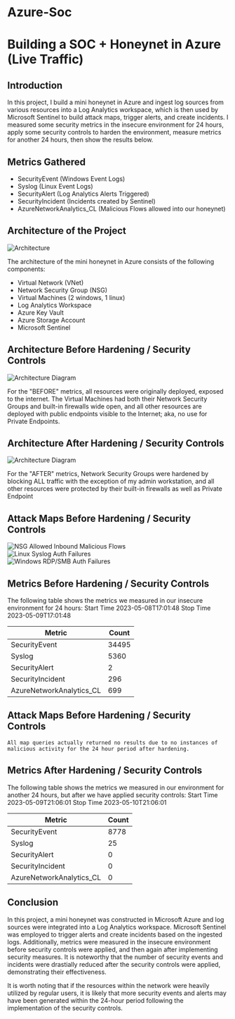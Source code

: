 # Azure-Soc
# Building a SOC + Honeynet in Azure (Live Traffic)
## Introduction

In this project, I build a mini honeynet in Azure and ingest log sources from various resources into a Log Analytics workspace, which is then used by Microsoft Sentinel to build attack maps, trigger alerts, and create incidents. I measured some security metrics in the insecure environment for 24 hours, apply some security controls to harden the environment, measure metrics for another 24 hours, then show the results below.

## Metrics Gathered

- SecurityEvent (Windows Event Logs)
- Syslog (Linux Event Logs)
- SecurityAlert (Log Analytics Alerts Triggered)
- SecurityIncident (Incidents created by Sentinel)
- AzureNetworkAnalytics_CL (Malicious Flows allowed into our honeynet)

## Architecture of the Project

![Architecture](https://i.imgur.com/TVs8Epc.jpg)

The architecture of the mini honeynet in Azure consists of the following components:

- Virtual Network (VNet)
- Network Security Group (NSG)
- Virtual Machines (2 windows, 1 linux)
- Log Analytics Workspace
- Azure Key Vault
- Azure Storage Account
- Microsoft Sentinel

## Architecture Before Hardening / Security Controls
![Architecture Diagram](https://i.imgur.com/v03nG2p.jpg)

For the "BEFORE" metrics, all resources were originally deployed, exposed to the internet. The Virtual Machines had both their Network Security Groups and built-in firewalls wide open, and all other resources are deployed with public endpoints visible to the Internet; aka, no use for Private Endpoints.

## Architecture After Hardening / Security Controls
![Architecture Diagram](https://i.imgur.com/GGQ5zhO.jpg)

For the "AFTER" metrics, Network Security Groups were hardened by blocking ALL traffic with the exception of my admin workstation, and all other resources were protected by their built-in firewalls as well as Private Endpoint

## Attack Maps Before Hardening / Security Controls
![NSG Allowed Inbound Malicious Flows](https://i.imgur.com/pjUb6BH.png)<br>
![Linux Syslog Auth Failures](https://i.imgur.com/Nr9MOXK.png)<br>
![Windows RDP/SMB Auth Failures](https://i.imgur.com/ZVRdkMm.png)<br>

## Metrics Before Hardening / Security Controls

The following table shows the metrics we measured in our insecure environment for 24 hours:
Start Time 2023-05-08T17:01:48
Stop Time 2023-05-09T17:01:48

| Metric                   | Count
| ------------------------ | -----
| SecurityEvent            | 34495
| Syslog                   | 5360
| SecurityAlert            | 2
| SecurityIncident         | 296
| AzureNetworkAnalytics_CL | 699

## Attack Maps Before Hardening / Security Controls

```All map queries actually returned no results due to no instances of malicious activity for the 24 hour period after hardening.```

## Metrics After Hardening / Security Controls

The following table shows the metrics we measured in our environment for another 24 hours, but after we have applied security controls:
Start Time 2023-05-09T21:06:01
Stop Time	2023-05-10T21:06:01


| Metric                   | Count
| ------------------------ | -----
| SecurityEvent            | 8778
| Syslog                   | 25
| SecurityAlert            | 0
| SecurityIncident         | 0
| AzureNetworkAnalytics_CL | 0

## Conclusion

In this project, a mini honeynet was constructed in Microsoft Azure and log sources were integrated into a Log Analytics workspace. Microsoft Sentinel was employed to trigger alerts and create incidents based on the ingested logs. Additionally, metrics were measured in the insecure environment before security controls were applied, and then again after implementing security measures. It is noteworthy that the number of security events and incidents were drastially reduced after the security controls were applied, demonstrating their effectiveness.

It is worth noting that if the resources within the network were heavily utilized by regular users, it is likely that more security events and alerts may have been generated within the 24-hour period following the implementation of the security controls.
